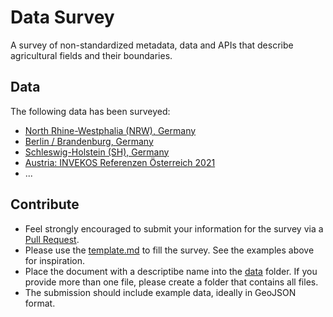 # Data Survey

A survey of non-standardized metadata, data and APIs that describe agricultural
fields and their boundaries.

## Data

The following data has been surveyed:
- [North Rhine-Westphalia (NRW), Germany](data/DE-NRW.md)
- [Berlin / Brandenburg, Germany](data/DE-BB.md)
- [Schleswig-Holstein (SH), Germany](data/DE-SH.md)
- [Austria: INVEKOS Referenzen Österreich 2021](data/AT.md)
- ...

## Contribute

- Feel strongly encouraged to submit your information for the survey via a
  [Pull Request](https://github.com/fiboa/data-survey/pulls).
- Please use the [template.md](template.md) to fill the survey. See the examples above for inspiration.
- Place the document with a descriptibe name into the [data](data/) folder.
  If you provide more than one file, please create a folder that contains all files.
- The submission should include example data, ideally in GeoJSON format.